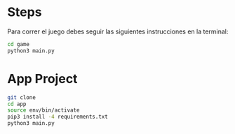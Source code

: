 # Steps

Para correr el juego debes seguir las siguientes instrucciones en la terminal: 
```sh
cd game
python3 main.py
```

# App Project

```sh
git clone
cd app
source env/bin/activate
pip3 install -4 requirements.txt
python3 main.py
```